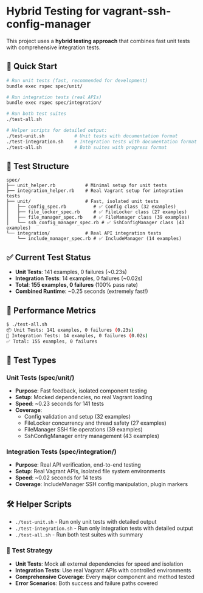 # Hybrid Testing for vagrant-ssh-config-manager

This project uses a **hybrid testing approach** that combines fast unit tests with comprehensive integration tests.

## 🚀 Quick Start

```bash
# Run unit tests (fast, recommended for development)
bundle exec rspec spec/unit/

# Run integration tests (real APIs)
bundle exec rspec spec/integration/

# Run both test suites
./test-all.sh

# Helper scripts for detailed output:
./test-unit.sh           # Unit tests with documentation format
./test-integration.sh    # Integration tests with documentation format
./test-all.sh            # Both suites with progress format
```

## 📁 Test Structure

```
spec/
├── unit_helper.rb           # Minimal setup for unit tests
├── integration_helper.rb    # Real Vagrant setup for integration tests
├── unit/                    # Fast, isolated unit tests
│   ├── config_spec.rb          # ✅ Config class (32 examples)
│   ├── file_locker_spec.rb     # ✅ FileLocker class (27 examples)
│   ├── file_manager_spec.rb    # ✅ FileManager class (39 examples)
│   └── ssh_config_manager_spec.rb # ✅ SshConfigManager class (43 examples)
└── integration/             # Real API integration tests
    └── include_manager_spec.rb # ✅ IncludeManager (14 examples)
```

## ✅ Current Test Status

- **Unit Tests**: 141 examples, 0 failures (~0.23s)
- **Integration Tests**: 14 examples, 0 failures (~0.02s)
- **Total**: **155 examples, 0 failures** (100% pass rate)
- **Combined Runtime**: ~0.25 seconds (extremely fast!)

## 🚀 Performance Metrics

```bash
$ ./test-all.sh
📦 Unit Tests: 141 examples, 0 failures (0.23s)
🔗 Integration Tests: 14 examples, 0 failures (0.02s)
✅ Total: 155 examples, 0 failures
```

## 🔧 Test Types

### Unit Tests (spec/unit/)
- **Purpose**: Fast feedback, isolated component testing
- **Setup**: Mocked dependencies, no real Vagrant loading
- **Speed**: ~0.23 seconds for 141 tests
- **Coverage**: 
  - Config validation and setup (32 examples)
  - FileLocker concurrency and thread safety (27 examples)
  - FileManager SSH file operations (39 examples)
  - SshConfigManager entry management (43 examples)

### Integration Tests (spec/integration/)
- **Purpose**: Real API verification, end-to-end testing
- **Setup**: Real Vagrant APIs, isolated file system environments
- **Speed**: ~0.02 seconds for 14 tests
- **Coverage**: IncludeManager SSH config manipulation, plugin markers

## 🛠 Helper Scripts

- `./test-unit.sh` - Run only unit tests with detailed output
- `./test-integration.sh` - Run only integration tests with detailed output  
- `./test-all.sh` - Run both test suites with summary

### 🎯 Test Strategy
- **Unit Tests**: Mock all external dependencies for speed and isolation
- **Integration Tests**: Use real Vagrant APIs with controlled environments
- **Comprehensive Coverage**: Every major component and method tested
- **Error Scenarios**: Both success and failure paths covered
